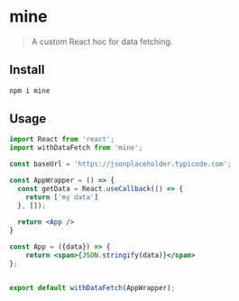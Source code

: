 # mine

> A custom React hoc for data fetching.

## Install

```bash
npm i mine
```

## Usage

```jsx
import React from 'react';
import withDataFetch from 'mine';

const baseUrl = 'https://jsonplaceholder.typicode.com';

const AppWrapper = () => {
  const getData = React.useCallback(() => {
    return ['my data']
  }, []);
  
  return <App />
}

const App = ({data}) => {
	return <span>{JSON.stringify(data)}</span>
};


export default withDataFetch(AppWrapper);
```
